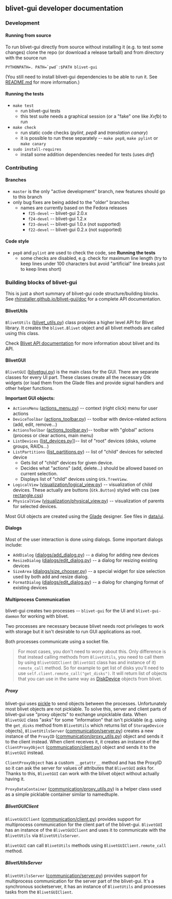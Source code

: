 ## blivet-gui developer documentation

### Development

#### Running from source

To run blivet-gui directly from source without installing it (e.g. to test some
changes) clone the repo (or download a release tarball) and from directory with
the source run

```
PYTHONPATH=. PATH=`pwd`:$PATH blivet-gui
```

(You still need to install blivet-gui dependencies to be able to run it. See
[README.md](README.md) for more information.)

#### Running the tests

  * `make test`
    * run blivet-gui tests
    * this test suite needs a graphical session (or a "fake" one like _Xvfb_) to run
  * `make check`
    * run static code checks (_pylint_, _pep8_ and _translation canary_)
    * it is possible to run these separately -- `make pep8`, `make pylint` or
      `make canary`
  * `sudo install-requires`
    * install some addition dependencies needed for tests (uses _dnf_)

### Contributing

#### Branches

  * `master` is the only "active development" branch, new features should go
    to this branch
  * only bug fixes are being added to the "older" branches
    * names are currently based on the Fedora releases
      * `f25-devel` -- blivet-gui 2.0.x
      * `f24-devel` -- blivet-gui 1.2.x
      * `f23-devel` -- blivet-gui 1.0.x (not supported)
      * `f22-devel` -- blivet-gui 0.2.x (not supported)

#### Code style

  * `pep8` and `pylint` are used to check the code, see __Running the tests__
    * some checks are disabled, e.g. check for maximum line length (try to keep
      lines under 100 characters but avoid "artificial" line breaks just to keep
      lines short)

### Building blocks of blivet-gui

This is just a short summary of blivet-gui code structure/building blocks.
See [rhinstaller.github.io/blivet-gui/doc](https://rhinstaller.github.io/blivet-gui/docs)
for a complete API documentation.

#### BlivetUtils

`BlivetUtils` ([blivet_utils.py](blivetgui/blivet_utils.py)) class provides a higher level API for Blivet library.
It creates the `blivet.Blivet` object and all blivet methods are called using this class.

Check [Blivet API documentation](http://rhinstaller.github.io/blivet/docs/intro.html)
for more information about blivet and its API.

#### BlivetGUI

`BlivetGUI` ([blivetgui.py](blivetgui/blivetgui.py)) is the main class for the GUI.
There are separate classes for every UI part. These classes create all the necessary
Gtk widgets (or load them from the Glade files and provide signal handlers and
other helper functions.

**Important GUI objects:**

  * `ActionsMenu` ([actions_menu.py](blivetgui/actions_menu.py)) -- context (right
    click) menu for user actions
  * `DeviceToolbar` ([actions_toolbar.py](blivetgui/actions_toolbar.py)) -- toolbar
    with device-related actions (add, edit, remove...)
  * `ActionsToolbar` ([actions_toolbar.py](blivetgui/actions_toolbar.py))-- toolbar
    with "global" actions (process or clear actions, main menu)
  * `ListDevices` ([list_devices.py](blivetgui/list_devices.py)])-- list of "root"
    devices (disks, volume groups, RAIDs...)
  * `ListPartitions` ([list_partitions.py](blivetgui/list_partitions.py)) -- list
    of "child" devices for selected device
      * Gets list of "child" devices for given device.
      * Decides what "actions" (add, delete...) should be allowed based on current
        selection.
      * Displays list of "child" devices using `Gtk.TreeView`.
  * `LogicalView` ([visualization/logical_view.py](blivetgui/visualization/logical_view.py)) --
    visualization of child devices. These actually are buttons (`Gtk.Button`) styled
    with css (see [rectangle.css](data/css/rectangle.css))
  * `PhysicalView` ([visualization/physical_view.py](blivetgui/visualization/physical_view.py)) --
    visualization of parents for selected devices.

Most GUI objects are created using the [Glade](https://glade.gnome.org/) designer.
See files in [data/ui](data/ui).

#### Dialogs

Most of the user interaction is done using dialogs. Some important dialogs include:

  * `AddDialog` ([dialogs/add_dialog.py](blivetgui/dialogs/add_dialog.py)) -- a dialog
    for adding new devices
  * `ResizeDialog` ([dialogs/edit_dialog.py](blivetgui/dialogs/edit_dialog.py)) -- a dialog
    for resizing existing devices
  * `SizeArea` ([dialogs/size_chooser.py](blivetgui/dialogs/size_chooser.py)) -- a special
    widget for size selection used by both add and resize dialog.
  * `FormatDialog` ([dialogs/edit_dialog.py](blivetgui/dialogs/edit_dialog.py)) -- a dialog
    for changing format of existing devices

#### Multiprocess Communication

blivet-gui creates two processes -- `blivet-gui` for the UI and `blivet-gui-daemon`
for working with blivet.

Two processes are necessary because blivet needs root privileges to work with
storage but it isn't desirable to run GUI applications as root.

Both processes communicate using a socket file.

> For most cases, you don't need to worry about this. Only difference is that
> instead calling methods from `BlivetUtils`, you need to call them by using
> `BlivetGUIClient` (`BlivetGUI` class has and instance of it) `remote_call` method.
> So for example to get list of disks you'll need to use
> `self.client.remote_call("get_disks")`. It will return list of objects that
> you can use in the same way as [DiskDevice](http://rhinstaller.github.io/blivet/docs/blivet/blivet.devices.html#blivet.devices.disk.DiskDevice)
> objects from blivet.

##### Proxy

blivet-gui uses [pickle](https://docs.python.org/3/library/pickle.html) to send
objects between the processes. Unfortunately most blivet objects are not picklable.
To solve this, server and client parts of blivet-gui use "proxy objects" to
exchange unpicklable data. When `BlivetGUI` class "asks" for some "information"
that isn't picklable (e.g. using the `get_disks` method from `BlivetUtils` which
returns list of `StorageDevice` objects), `BlivetUtilsServer`
([communication/server.py](blivetgui/communication/server.py)) creates a new instance
of the `ProxyID` ([communication/proxy_utils.py](blivetgui/communication/proxy_utils.py))
object and sends it to the client instead. When client receives it, it creates an instance of
the `ClientProxyObject` ([communication/client.py](blivetgui/communication/client.py))
object and sends it to the `BlivetGUI` instead.

`ClientProxyObject` has a custom `__getattr__` method and has the ProxyID so it
can ask the server for values of attributes that `BlivetGUI` asks for.
Thanks to this, `BlivetGUI` can work with the blivet object without actually having it.

`ProxyDataContainer` ([communication/proxy_utils.py](blivetgui/communication/proxy_utils.py))
is a helper class used as a simple picklable container similar to namedtuple.

##### BlivetGUIClient

`BlivetGUIClient` ([communication/client.py](blivetgui/communication/client.py))
provides support for multiprocess communication for the client part of the blivet-gui.
`BlivetGUI` has an instance of the `BlivetGUIClient` and uses it to communicate
with the `BlivetUtils` via `BlivetUtilsServer`.

`BlivetGUI` can call `BlivetUtils` methods using `BlivetGUIClient.remote_call` method.

##### BlivetUtilsServer

`BlivetUtilsServer` ([communication/server.py](blivetgui/communication/server.py))
provides support for multiprocess communication for the server part of the blivet-gui.
It's a synchronous socketserver, it has an instance of `BlivetUtils` and processes
tasks from the `BlivetGUIClient`.
